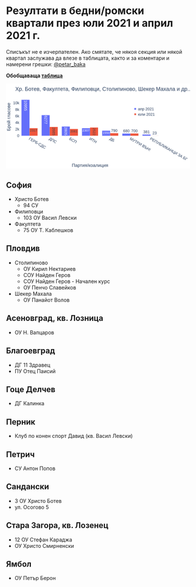 # Резултати в бедни/ромски квартали през юли 2021 и април 2021 г.

Списъкът не е изчерпателен. Ако смятате, че някоя секция или някой квартал заслужава да влезе в таблицата, както и за коментари и намерени грешки: [@petar_baka](https://twitter.com/petar_baka)

**Обобщаваща [таблица](./../../assets/2021/spadove/mahali/mahali.html)**

<a href='./../../assets/2021/spadove/mahali/mahali.html'><img src='./../../assets/2021/spadove/mahali/mahali.png' width="1200"></a>

## София
* Христо Ботев
    * 94 СУ 
* Филиповци
    * 103 ОУ Васил Левски 
* Факултета 
    * 75 ОУ Т. Каблешков 
    
## Пловдив
* Столипиново
    * ОУ Кирил Нектариев
    * СОУ Найден Геров
    * СОУ Найден Геров - Начален курс 
    * ОУ Пенчо Славейков 
* Шекер Махала
    * ОУ Панайот Волов 

## Асеновград, кв. Лозница
* ОУ Н. Вапцаров 

## Благоевград
* ДГ 11 Здравец
* ПУ Отец Паисий 

## Гоце Делчев
* ДГ Калинка 

## Перник
* Клуб по конен спорт Давид (кв. Васил Левски)

## Петрич
* СУ Антон Попов

## Сандански 
* 3 ОУ Христо Ботев
* ул. Осогово 5 

## Стара Загора, кв. Лозенец 
* 12 ОУ Стефан Караджа 
* ОУ Христо Смирненски 

## Ямбол
* ОУ Петър Берон 


